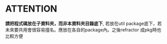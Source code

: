 # ATTENTION

**請把程式碼放在子資料夾，而非本資料夾目錄底下**, 若放在util package底下，若未來要共用會很容易撞名。應放在各自的package內。之後refractor 成pkg時也比較方便
